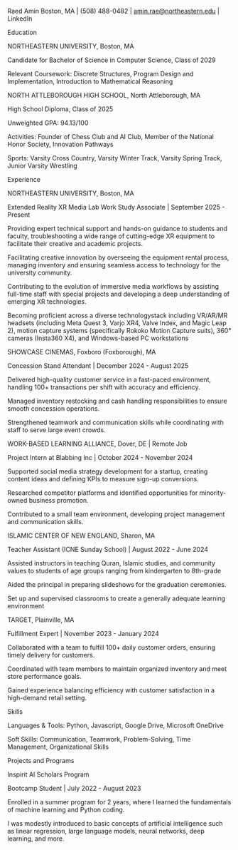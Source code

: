 Raed Amin
Boston, MA |  (508) 488-0482  |  amin.rae@northeastern.edu  |  LinkedIn

Education

NORTHEASTERN UNIVERSITY, Boston, MA

Candidate for Bachelor of Science in Computer Science, Class of 2029

Relevant Coursework: Discrete Structures, Program Design and Implementation, Introduction to Mathematical Reasoning

NORTH ATTLEBOROUGH HIGH SCHOOL, North Attleborough, MA		       		              

High School Diploma, Class of 2025							          		   

Unweighted GPA: 94.13/100

Activities: Founder of Chess Club and AI Club, Member of the National Honor Society, Innovation Pathways

Sports: Varsity Cross Country, Varsity Winter Track, Varsity Spring Track, Junior Varsity Wrestling



Experience

NORTHEASTERN UNIVERSITY, Boston, MA

Extended Reality XR Media Lab Work Study Associate  |  September 2025 - Present

Providing expert technical support and hands-on guidance to students and faculty, troubleshooting a wide range of cutting-edge XR equipment to facilitate their creative and academic projects.

Facilitating creative innovation by overseeing the equipment rental process, managing inventory and ensuring seamless access to technology for the university community.

Contributing to the evolution of immersive media workflows by assisting full-time staff with special projects and developing a deep understanding of emerging XR technologies.

Becoming proficient across a diverse technologystack including VR/AR/MR headsets (including Meta Quest 3, Varjo XR4, Valve Index, and Magic Leap 2), motion capture systems (specifically Rokoko Motion Capture suits), 360° cameras (Insta360 X4), and Windows-based PC workstations

SHOWCASE CINEMAS, Foxboro (Foxborough), MA

Concession Stand Attendant  |  December 2024 - August 2025

Delivered high-quality customer service in a fast-paced environment, handling 100+ transactions per shift with accuracy and efficiency.

Managed inventory restocking and cash handling responsibilities to ensure smooth concession operations.

Strengthened teamwork and communication skills while coordinating with staff to serve large event crowds.

WORK-BASED LEARNING ALLIANCE, Dover, DE | Remote Job		

Project Intern at Blabbing Inc  |  October 2024 - November 2024

Supported social media strategy development for a startup, creating content ideas and defining KPIs to measure sign-up conversions.

Researched competitor platforms and identified opportunities for minority-owned business promotion.

Contributed to a small team environment, developing project management and communication skills.

ISLAMIC CENTER OF NEW ENGLAND, Sharon, MA

Teacher Assistant (ICNE Sunday School)  |  August 2022 - June 2024

Assisted instructors in teaching Quran, Islamic studies, and community values to students of age groups ranging from kindergarten to 8th-grade 

Aided the principal in preparing slideshows for the graduation ceremonies. 

Set up and supervised classrooms to create a generally adequate learning environment

TARGET, Plainville, MA

Fulfillment Expert  |  November 2023 - January 2024

Collaborated with a team to fulfill 100+ daily customer orders, ensuring timely delivery for customers. 

Coordinated with team members to maintain organized inventory and meet store performance goals. 

Gained experience balancing efficiency with customer satisfaction in a high-demand retail setting.



Skills

Languages & Tools: Python, Javascript, Google Drive, Microsoft OneDrive

Soft Skills: Communication, Teamwork, Problem-Solving, Time Management, Organizational Skills



Projects and Programs

Inspirit AI Scholars Program

Bootcamp Student  |  July 2022 - August 2023

Enrolled in a summer program for 2 years, where I learned the fundamentals of machine learning and Python coding. 

I was modestly introduced to basic concepts of artificial intelligence such as linear regression, large language models, neural networks, deep learning, and more.



